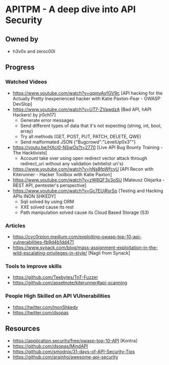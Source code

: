 # APITPM - A deep dive into API Security
## Owned by 
- h3v0x and zeroc00I
## Progress
### Watched Videos
- https://www.youtube.com/watch?v=qqmyAxfGV9c [API hacking for the Actually Pretty Inexperienced hacker with Katie Paxton-Fear - OWASP DevSlop]
- https://www.youtube.com/watch?v=UT7-ZVawdzA [Bad API, hAPI Hackers! by jr0ch17]
  - Generate error messages
  - Send different types of data that it's not expecting (string, int, bool, array)
  - Try all methods (GET, POST, PUT, PATCH, DELETE, QWE)
  - Send malformated JSON {"Bugcrowd":"LevelUp0x3""}
- https://youtu.be/HXci0-NSwOs?t=2770 [Live API Bug Bounty Training - The Hacktivists]
  - Account take over using open redirect vector attack through redirect_uri without any validation (whitelist uri's)
- https://www.youtube.com/watch?v=hNs8fpWfcyU [API Recon with Kiterunner - Hacker Toolbox with Katie Paxton]
- https://www.youtube.com/watch?v=zW8QF3x3oSU [Mateusz Olejarka - REST API, pentester's perspective]
- https://www.youtube.com/watch?v=Gc7EUjRsrSo [Testing and Hacking APIs INON SHKEDY]
  - Sqli solved by using ORM
  - XXE solved cause its rest
  - Path manipulation solved cause its Cloud Based Storage (S3)
### Articles
- https://cyc0rpion.medium.com/exploiting-owasp-top-10-api-vulnerabilities-fb9d4b1dd471
- https://www.synack.com/blog/mass-assignment-exploitation-in-the-wild-escalating-privileges-in-style/ [Nagli from Synack]
### Tools to improve skills
- https://github.com/Teebytes/TnT-Fuzzer
- https://github.com/assetnote/kiterunner#api-scanning
### People High Skilled on API VUlnerabilities
- https://twitter.com/InonShkedy
- https://twitter.com/dsopas
## Resources
- https://application.security/free/owasp-top-10-API [Kontra]
- https://github.com/dsopas/MindAPI
- https://github.com/smodnix/31-days-of-API-Security-Tips
- https://github.com/arainho/awesome-api-security
